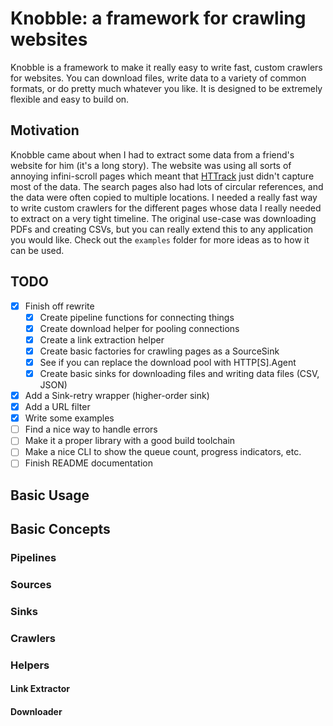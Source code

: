 # Knobble: a framework for crawling websites

Knobble is a framework to make it really easy to write fast, custom
crawlers for websites. You can download files, write data to a variety
of common formats, or do pretty much whatever you like. It is designed
to be extremely flexible and easy to build on.

## Motivation

Knobble came about when I had to extract some data from a friend's
website for him (it's a long story). The website was using
all sorts of annoying infini-scroll pages which meant that
[HTTrack](https://www.httrack.com/) just didn't capture most of the
data. The search pages also had lots of circular references, and the
data were often copied to multiple locations. I needed a really fast way
to write custom crawlers for the different pages whose data I really
needed to extract on a very tight timeline. The original use-case was
downloading PDFs and creating CSVs, but you can really extend this to
any application you would like. Check out the `examples` folder for more
ideas as to how it can be used.

## TODO

- [x] Finish off rewrite
  - [x] Create pipeline functions for connecting things
  - [x] Create download helper for pooling connections
  - [x] Create a link extraction helper
  - [x] Create basic factories for crawling pages as a SourceSink
  - [x] See if you can replace the download pool with HTTP[S].Agent
  - [x] Create basic sinks for downloading files and writing data files (CSV, JSON)
- [x] Add a Sink-retry wrapper (higher-order sink)
- [x] Add a URL filter
- [x] Write some examples
- [ ] Find a nice way to handle errors
- [ ] Make it a proper library with a good build toolchain
- [ ] Make a nice CLI to show the queue count, progress indicators, etc.
- [ ] Finish README documentation

## Basic Usage

## Basic Concepts

### Pipelines

### Sources

### Sinks

### Crawlers

### Helpers

#### Link Extractor

#### Downloader

